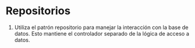 # Repositorios

1. Utiliza el patrón repositorio para manejar la interacción con la base de datos. Esto mantiene el controlador separado de la lógica de acceso a datos.
